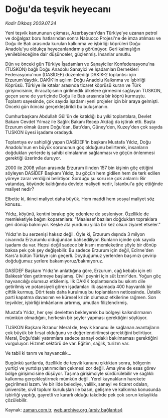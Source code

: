 # Doğu'da teşvik heyecanı

*Kadir Dikbaş 2009.07.24*

<tr><td class="metin" colspan="2" style="padding-top: 20px; padding-left: 5px; padding-right: 10px;">Yeni teşvik kanununun çıkması, Azerbaycan'dan Türkiye'ye uzanan petrol ve doğalgaz boru hatlarından sonra Nabucco Projesi'ne de imza atılması ve Doğu ile Batı arasında kurulan kalkınma ve işbirliği köprüleri Doğu Anadolu'yu oldukça heyecanlandırmış görünüyor. Geri kalmışlığın yenilebileceğine dair düşünceler, güçlenmiş. İnsanlar umutlu.</td></tr><tr><td class="metin" colspan="2" style="padding-top: 20px; padding-left: 5px; padding-right: 10px;"><p>Dün ve önceki gün Türkiye İşadamları ve Sanayiciler Konfederasyonu'na (TUSKON) bağlı Doğu Anadolu Sanayici ve İşadamları Dernekleri Federasyonu'nun (DASİDEF) düzenlediği DAKİK-2 toplantısı için Erzurum'daydık. DAKİK'in açılımı Doğu Anadolu Kalkınma ve İşbirliği Köprüsü. Türkiye ile kıtalar arasında ticaret köprüsü kuran ve Türk girişimcisinin, ihracatçısının girilmedik ülkelere girmesini sağlayan TUSKON, geçen sene de yurtiçinde Doğu ile Batı arasında bir köprü kurmuştu. Toplantı sayesinde, çok sayıda işadamı yeni projeler için bir araya gelmişti. Önceki gün ikincisi gerçekleştirildi bu buluşmanın.
<p> Cumhurbaşkanı Abdullah Gül'ün de katıldığı bu yılki toplantılara, Devlet Bakanı Cevdet Yılmaz ile Sağlık Bakanı Recep Akdağ da iştirak etti. Başta Erzurum olmak üzere Doğu'dan, Batı'dan, Güney'den, Kuzey'den çok sayıda TUSKON üyesi işadamı oradaydı.
<p> Toplantıya ev sahipliği yapan DASİDEF'in başkanı Mustafa Yıldız, Doğu Anadolu'nun en büyük sorununun göç olduğunu belirterek, insanların doğdukları yerlerde iş sahibi olmalarının sağlanması ve göçün önlenmesi gerektiği üzerinde duruyor.
<p> 2000 ile 2008 yılları arasında Erzurum ilinden 157 bin kişinin göç ettiğini söyleyen DASİDEF Başkanı Yıldız, bu göçün hem gidilen hem de terk edilen yöreye zarar verdiğini belirtiyor. Sorduğu şu soru ise çok anlamlı: Bir vatandaş, köyünde kaldığında devlete maliyeti nedir, İstanbul'a göç ettiğinde maliyet nedir?
<p> Elbette ki, ikinci maliyet daha büyük. Hem maddi hem sosyal maliyet söz konusu.
<p> Yıldız, köyünü, kentini bırakıp göç edenlere de sesleniyor. Özellikle de memleketiyle bağını koparanlara: "Maalesef bazıları doğdukları topraklara geri dönüp bakmıyor. Keşke ata yurdunu yılda bir kez olsun ziyaret etseler."
<p> Yıldız'ın bu serzenişi haksız değil. Öyle ki, Erzurum dışında 3 milyon civarında Erzurumlu olduğundan bahsediliyor. Bunların içinde çok sayıda işadamı da var. Hepsi değil sadece bir kısmı memleketine şöyle bir dönüp baksa pek çok şey değişebilir. Bu sadece Erzurum için değil, Edirne'den Kars'a bütün Türkiye için geçerli. Doyduğumuz yerlerden başımızı çevirip doğduğumuz yerlere bakamıyoruz/bakmıyoruz.
<p> DASİDEF Başkanı Yıldız'ın anlattığına göre, Erzurum, cağ kebabı için eti Balıkesir'den getirmeye başlamış. Civil peyniri için süt İzmir'den. Yoğun göç hayvancılığı olumsuz etkilemiş. İlk DAKİK toplantısında bu sıkıntı dile getirilmiş ve potansiyeli gören işadamları ilk aşamada 400 hayvanlık bir çiftlik kurmuş. Dört tesis daha kurulmuş bu toplantıların neticesinde. Üstelik parti kapatma davasının ve küresel krizin olumsuz etkilerine rağmen. Son teşvikler, işbirliği imkânlarını artırmış, umutları filizlendirmiş.
<p> Mustafa Yıldız, her şeyi devletten bekleyerek bu bölgeyi kalkındırmanın mümkün olmadığını, herkesin bir şeyler yapması gerektiğini söylüyor.
<p> TUSKON Başkanı Rızanur Meral de, teşvik kanunu ile sağlanan avantajların çok büyük bir fırsat olduğunu ve değerlendirilmesi gerektiğini belirtiyor. Meral, Doğu'daki yatırımlara sadece sanayi odaklı bakılmaması gerektiğini vurguluyor: Hizmet sektörü de var. Eğitim, sağlık, turizm var.
<p> Ve tabii ki tarım ve hayvancılık...
<p> Bugünkü şartlarda, özellikle de teşvik kanunu çıktıktan sonra, bölgenin yurtiçi ve yurtdışı yatırımcıları çekmesi zor değil. Ama yine de esas görev bölge girişimcisine düşüyor. Taşıma girişimciyle sürdürülebilir ve sağlıklı kalkınma gerçekleştirmek mümkün değil. Yerel kaynakların harekete geçirilmesi lazım. Ve bir ilde belediye, valilik, sanayi ve ticaret odaları, üniversite, sivil toplum kuruluşları ile basın, gelişme ve kalkınma konusunda işbirliği yaptığı, gayretli ve kararlı olduğu takdirde pek çok sorun kolaylıkla çözülebilir. <br/></p></p></p></p></p></p></p></p></p></p></p></p></td></tr>

Kaynak: [zaman.com.tr](http://zaman.com.tr/yazar.do?yazino=872762), [web.archive.org (arşiv bağlantısı)](http://web.archive.org/web/20090904162105/http://www.zaman.com.tr:80/yazar.do?yazino=872762)
